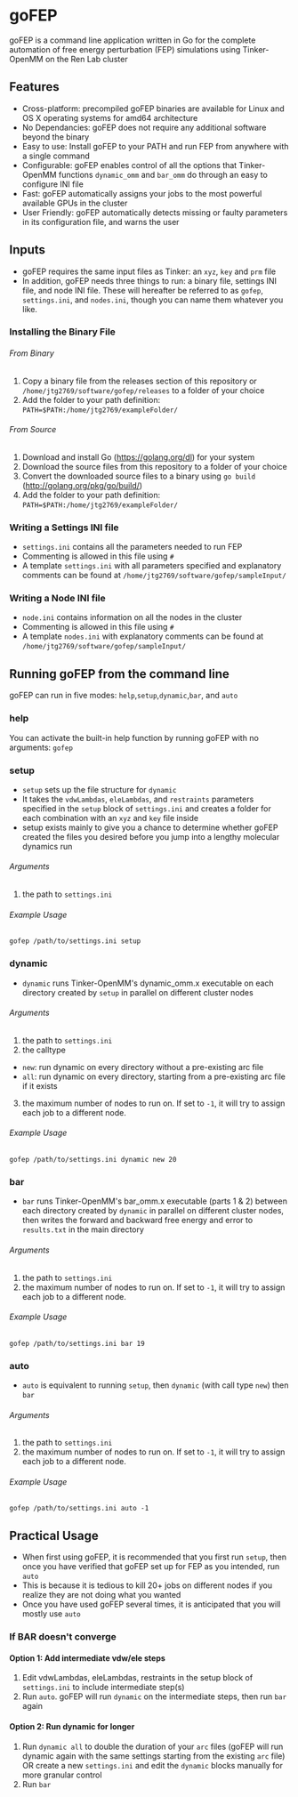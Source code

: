 # goFEP
goFEP is a command line application written in Go for the complete automation of free energy perturbation (FEP) simulations using Tinker-OpenMM on the Ren Lab cluster
## Features
* Cross-platform: precompiled goFEP binaries are available for Linux and OS X operating systems for amd64 architecture
* No Dependancies: goFEP does not require any additional software beyond the binary
* Easy to use: Install goFEP to your PATH and run FEP from anywhere with a single command
* Configurable: goFEP enables control of all the options that Tinker-OpenMM functions `dynamic_omm` and `bar_omm` do through an easy to configure INI file
* Fast: goFEP automatically assigns your jobs to the most powerful available GPUs in the cluster
* User Friendly: goFEP automatically detects missing or faulty parameters in its configuration file, and warns the user
## Inputs
* goFEP requires the same input files as Tinker: an `xyz`, `key` and `prm` file
* In addition, goFEP needs three things to run: a binary file, settings INI file, and node INI file. These will hereafter be referred to as `gofep`, `settings.ini`, and `nodes.ini`, though you can name them whatever you like.
### Installing the Binary File
###### From Binary
1. Copy a binary file from the releases section of this repository or `/home/jtg2769/software/gofep/releases` to a folder of your choice
2. Add the folder to your path definition: `PATH=$PATH:/home/jtg2769/exampleFolder/`
###### From Source
1. Download and install Go (https://golang.org/dl) for your system
2. Download the source files from this repository to a folder of your choice
3. Convert the downloaded source files to a binary using `go build` (http://golang.org/pkg/go/build/)
4. Add the folder to your path definition: `PATH=$PATH:/home/jtg2769/exampleFolder/`
### Writing a Settings INI file
* `settings.ini` contains all the parameters needed to run FEP
* Commenting is allowed in this file using `#`
* A template `settings.ini` with all parameters specified and explanatory comments can be found at `/home/jtg2769/software/gofep/sampleInput/`
### Writing a Node INI file
* `node.ini` contains information on all the nodes in the cluster
* Commenting is allowed in this file using `#`
* A template `nodes.ini` with explanatory comments can be found at `/home/jtg2769/software/gofep/sampleInput/`
## Running goFEP from the command line
goFEP can run in five modes: `help`,`setup`,`dynamic`,`bar`, and `auto`
### help
You can activate the built-in help function by running goFEP with no arguments: `gofep`
### setup
* `setup` sets up the file structure for `dynamic`
* It takes the `vdwLambdas`, `eleLambdas`, and `restraints` parameters specified in the `setup` block of `settings.ini` and creates a folder for each combination with an `xyz` and `key` file inside
* setup exists mainly to give you a chance to determine whether goFEP created the files you desired before you jump into a lengthy molecular dynamics run
###### Arguments
1. the path to `settings.ini`
###### Example Usage
`gofep /path/to/settings.ini setup`
### dynamic
* `dynamic` runs Tinker-OpenMM's dynamic_omm.x executable on each directory created by `setup` in parallel on different cluster nodes
###### Arguments
1. the path to `settings.ini`
2. the calltype 
* `new`: run dynamic on every directory without a pre-existing arc file
* `all`: run dynamic on every directory, starting from a pre-existing arc file if it exists
3. the maximum number of nodes to run on. If set to `-1`, it will try to assign each job to a different node.
###### Example Usage
`gofep /path/to/settings.ini dynamic new 20`
### bar
* `bar` runs Tinker-OpenMM's bar_omm.x executable (parts 1 & 2) between each directory created by `dynamic` in parallel on different cluster nodes, then writes the forward and backward free energy and error to `results.txt` in the main directory
###### Arguments
1. the path to `settings.ini`
2. the maximum number of nodes to run on. If set to `-1`, it will try to assign each job to a different node.
###### Example Usage
`gofep /path/to/settings.ini bar 19`
### auto
* `auto` is equivalent to running `setup`, then `dynamic` (with call type `new`) then `bar`
###### Arguments
1. the path to `settings.ini`
2. the maximum number of nodes to run on. If set to `-1`, it will try to assign each job to a different node.
###### Example Usage
`gofep /path/to/settings.ini auto -1`
## Practical Usage
* When first using goFEP, it is recommended that you first run `setup`, then once you have verified that goFEP set up for FEP as you intended, run `auto`
* This is because it is tedious to kill 20+ jobs on different nodes if you realize they are not doing what you wanted
* Once you have used goFEP several times, it is anticipated that you will mostly use `auto`
### If BAR doesn't converge
#### Option 1: Add intermediate vdw/ele steps
1. Edit vdwLambdas, eleLambdas, restraints in the setup block of `settings.ini` to include intermediate step(s)
2. Run `auto`. goFEP will run `dynamic` on the intermediate steps, then run `bar` again 
#### Option 2: Run dynamic for longer
1. Run `dynamic all` to double the duration of your `arc` files (goFEP will run dynamic again with the same settings starting from the existing `arc` file) OR create a new `settings.ini` and edit the `dynamic` blocks manually for more granular control
2. Run `bar`




